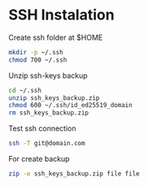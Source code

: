 # SSH Instalation

Create ssh folder at $HOME
```bash
mkdir -p ~/.ssh
chmod 700 ~/.ssh
```

Unzip ssh-keys backup
```bash
cd ~/.ssh
unzip ssh_keys_backup.zip
chmod 600 ~/.ssh/id_ed25519_domain
rm ssh_keys_backup.zip
```

Test ssh connection

```bash
ssh -T git@domain.com
```

For create backup
```bash
zip -e ssh_keys_backup.zip file file 
```
